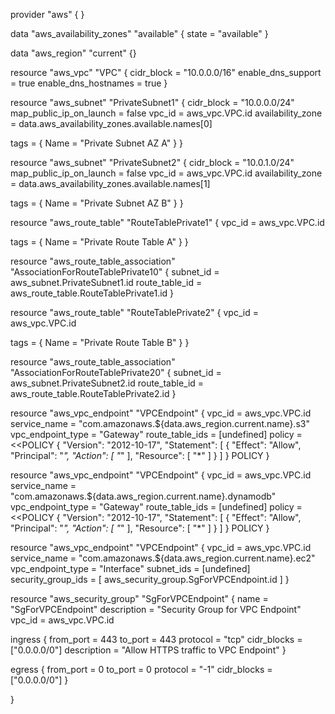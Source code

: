 provider "aws" {
}

data "aws_availability_zones" "available" {
		  state = "available"
		}

data "aws_region" "current" {}




resource "aws_vpc" "VPC" {
  cidr_block = "10.0.0.0/16"
  enable_dns_support = true
  enable_dns_hostnames = true
}



resource "aws_subnet" "PrivateSubnet1" {
  cidr_block = "10.0.0.0/24"
  map_public_ip_on_launch = false
  vpc_id = aws_vpc.VPC.id
  availability_zone = data.aws_availability_zones.available.names[0]

  tags = {
    Name = "Private Subnet AZ A"
  }
}



resource "aws_subnet" "PrivateSubnet2" {
  cidr_block = "10.0.1.0/24"
  map_public_ip_on_launch = false
  vpc_id = aws_vpc.VPC.id
  availability_zone = data.aws_availability_zones.available.names[1]

  tags = {
    Name = "Private Subnet AZ B"
  }
}

resource "aws_route_table" "RouteTablePrivate1" {
  vpc_id = aws_vpc.VPC.id

  tags = {
    Name = "Private Route Table A"
  }
}

resource "aws_route_table_association" "AssociationForRouteTablePrivate10" {
  subnet_id = aws_subnet.PrivateSubnet1.id
  route_table_id = aws_route_table.RouteTablePrivate1.id
}



resource "aws_route_table" "RouteTablePrivate2" {
  vpc_id = aws_vpc.VPC.id

  tags = {
    Name = "Private Route Table B"
  }
}

resource "aws_route_table_association" "AssociationForRouteTablePrivate20" {
  subnet_id = aws_subnet.PrivateSubnet2.id
  route_table_id = aws_route_table.RouteTablePrivate2.id
}





resource "aws_vpc_endpoint" "VPCEndpoint" {
  vpc_id = aws_vpc.VPC.id
  service_name = "com.amazonaws.${data.aws_region.current.name}.s3"
  vpc_endpoint_type = "Gateway"
  route_table_ids = [undefined]
  policy = <<POLICY
{
  "Version": "2012-10-17",
  "Statement": [
    {
      "Effect": "Allow",
      "Principal": "*",
      "Action": [
        "*"
      ],
      "Resource": [
        "*"
      ]
    }
  ]
}
POLICY
}



resource "aws_vpc_endpoint" "VPCEndpoint" {
  vpc_id = aws_vpc.VPC.id
  service_name = "com.amazonaws.${data.aws_region.current.name}.dynamodb"
  vpc_endpoint_type = "Gateway"
  route_table_ids = [undefined]
  policy = <<POLICY
{
  "Version": "2012-10-17",
  "Statement": [
    {
      "Effect": "Allow",
      "Principal": "*",
      "Action": [
        "*"
      ],
      "Resource": [
        "*"
      ]
    }
  ]
}
POLICY
}



resource "aws_vpc_endpoint" "VPCEndpoint" {
  vpc_id = aws_vpc.VPC.id
  service_name = "com.amazonaws.${data.aws_region.current.name}.ec2"
  vpc_endpoint_type = "Interface"
  subnet_ids = [undefined]
  security_group_ids = [ aws_security_group.SgForVPCEndpoint.id ]
}

resource "aws_security_group" "SgForVPCEndpoint" {
  name = "SgForVPCEndpoint"
  description = "Security Group for VPC Endpoint"
  vpc_id = aws_vpc.VPC.id

  ingress {
    from_port = 443
    to_port = 443
    protocol = "tcp"
    cidr_blocks = ["0.0.0.0/0"]
    description = "Allow HTTPS traffic to VPC Endpoint"
  }

  egress {
    from_port = 0
    to_port = 0
    protocol = "-1"
    cidr_blocks = ["0.0.0.0/0"]
  }

}
